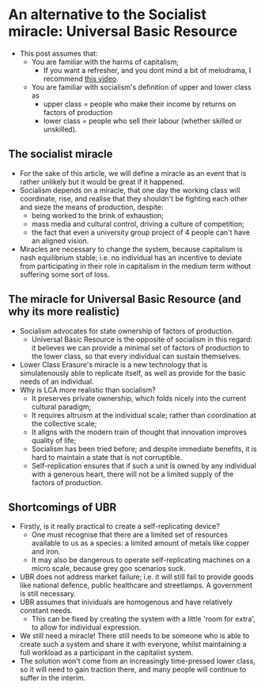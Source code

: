 # An alternative to the Socialist miracle: Universal Basic Resource
- This post assumes that:
    - You are familiar with the harms of capitalism;
        - If you want a refresher, and you dont mind a bit of melodrama, I recommend [this video](https://www.youtube.com/watch?v=vG37wwhbS88).
    - You are familiar with socialism's definition of upper and lower class as
        - upper class = people who make their income by returns on factors of production
        - lower class = people who sell their labour (whether skilled or unskilled).

## The socialist miracle
- For the sake of this article, we will define a miracle as an event that is rather unlikely but it would be great if it happened.
- Socialism depends on a miracle, that one day the working class will coordinate, rise, and realise that they shouldn't be fighting each other and sieze the means of production, despite:
    - being worked to the brink of exhaustion;
    - mass media and cultural control, driving a culture of competition;
    - the fact that even a university group project of 4 people can't have an aligned vision.
- Miracles are necessary to change the system, because capitalism is nash equilibrium stable; i.e. no individual has an incentive to deviate from participating in their role in capitalism in the medium term without suffering some sort of loss.

## The miracle for Universal Basic Resource (and why its more realistic)
- Socialism advocates for state ownership of factors of production.
    - Universal Basic Resource is the opposite of socialism in this regard: it believes we can provide a minimal set of factors of production to the lower class, so that every individual can sustain themselves.
- Lower Class Erasure's miracle is a new technology that is simulatenously able to replicate itself, as well as provide for the basic needs of an individual.
- Why is LCA more realistic than socialism?
    - It preserves private ownership, which folds nicely into the current cultural paradigm;
    - It requires altruism at the individual scale; rather than coordination at the collective scale;
    - It aligns with the modern train of thought that innovation improves quality of life;
    - Socialism has been tried before; and despite immediate benefits, it is hard to maintain a state that is not corruptible.
    - Self-replication ensures that if such a unit is owned by any individual with a generous heart, there will not be a limited supply of the factors of production.


## Shortcomings of UBR
- Firstly, is it really practical to create a self-replicating device?
    - One must recognise that there are a limited set of resources available to us as a species: a limited amount of metals like copper and iron.
    - It may also be dangerous to operate self-replicating machines on a micro scale, because grey goo scenarios suck.
- UBR does not address market failure; i.e. it will still fail to provide goods like national defence, public healthcare and streetlamps. A government is still necessary.
- UBR assumes that inividuals are homogenous and have relatively constant needs.
    - This can be fixed by creating the system with a little 'room for extra', to allow for individual expression.
- We still need a miracle! There still needs to be someone who is able to create such a system and share it with everyone, whilst maintaining a full workload as a participant in the capitalist system.
- The solution won't come from an increasingly time-pressed lower class, so it will need to gain traction there, and many people will continue to suffer in the interim.